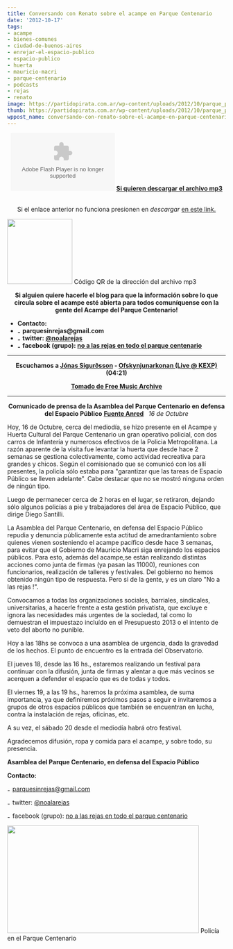 ```yaml
---
title: Conversando con Renato sobre el acampe en Parque Centenario
date: '2012-10-17'
tags:
- acampe
- bienes-comunes
- ciudad-de-buenos-aires
- enrejar-el-espacio-publico
- espacio-publico
- huerta
- mauricio-macri
- parque-centenario
- podcasts
- rejas
- renato
image: https://partidopirata.com.ar/wp-content/uploads/2012/10/parque_polis.jpg
thumb: https://partidopirata.com.ar/wp-content/uploads/2012/10/parque_polis-150x150.jpg
wppost_name: conversando-con-renato-sobre-el-acampe-en-parque-centenario
---
```


<center><object id="player1503561" width="240" height="133" classid="clsid:d27cdb6e-ae6d-11cf-96b8-444553540000" codebase="http://download.macromedia.com/pub/shockwave/cabs/flash/swflash.cab#version=6,0,40,0"><param name="AllowScriptAccess" value="always" /><param name="allowFullScreen" value="true" /><param name="wmode" value="transparent" /><param name="src" value="http://www.ivoox.com/playerivoox_ee_1503561_1.html" /><param name="allowfullscreen" value="true" /><param name="allowscriptaccess" value="always" /><embed id="player1503561" width="240" height="133" type="application/x-shockwave-flash" src="http://www.ivoox.com/playerivoox_ee_1503561_1.html" AllowScriptAccess="always" allowFullScreen="true" wmode="transparent" allowfullscreen="true" allowscriptaccess="always" /></object>
<strong><a href="http://www.ivoox.com/conversando-renato-desde-acampe-parque_md_1503561_1.mp3" target="_blank">Si quieren descargar el archivo mp3</a></strong></center>&nbsp;
<p style="text-align: center;">Si el enlace anterior no funciona presionen en <em>descargar </em> <a href="http://www.ivoox.com/conversando-renato-desde-acampe-parque-audios-mp3_rf_1503561_1.html" target="_blank">en este link.</a></p>


<a href="https://partidopirata.com.ar/wp-content/uploads/2012/10/chart6.png"><img class="size-full wp-image-6892" title="chart" src="https://partidopirata.com.ar/wp-content/uploads/2012/10/chart6.png" alt="" width="150" height="150" /></a> Código QR de la dirección del archivo mp3

<p style="text-align: center;"><strong>Si alguien quiere hacerle el blog para que la información sobre lo que circula sobre el acampe esté abierta para todos comuníquense con la gente del Acampe del Parque Centenario!</strong></p>

<ul>
	<li><strong>Contacto:</strong></li>
	<li><strong><img src="http://anred.org/squelettes-dist/puce.gif" alt="-" width="8" height="11" /> parquesinrejas@gmail.com</strong></li>
	<li><strong><img src="http://anred.org/squelettes-dist/puce.gif" alt="-" width="8" height="11" /> twitter: <a href="https://twitter.com/noalasrejas" rel="external">@noalarejas</a></strong></li>
	<li><strong><img src="http://anred.org/squelettes-dist/puce.gif" alt="-" width="8" height="11" /> facebook (grupo): <a href="http://www.facebook.com/groups/348242978595642/" rel="external">no a las rejas en todo el parque centenario</a></strong></li>
</ul>

<hr />
<p style="text-align: center;"><strong>Escuchamos a <a href="http://freemusicarchive.org/music/Jnas_Sigursson/" target="_blank">Jónas Sigurðsson</a> - <a href="http://freemusicarchive.org/music/Jnas_Sigursson/KEXP_in_Iceland_Oct_2010_1456/Ofskynjunarkonan" target="_blank"> Ofskynjunarkonan (Live @ KEXP) </a> (04:21)</strong></p>
<p style="text-align: center;"><strong><a href="http://freemusicarchive.org/music/Jnas_Sigursson/" target="_blank">Tomado de Free Music Archive</a></strong></p>


<hr />
<p style="text-align: center;"><strong>Comunicado de prensa de la Asamblea del Parque Centenario en defensa del Espacio Público</strong>
<strong><a href="http://anred.org/spip.php?breve7950" data-blogger-escaped-target="_blank">Fuente Anred</a></strong> <strong> </strong>
<em>16 de Octubre</em></p>
Hoy, 16 de Octubre, cerca del mediodía, se hizo presente en el Acampe y Huerta Cultural del Parque Centenario un gran operativo policial, con dos carros de Infantería y numerosos efectivos de la Policia Metropolitana. La razón aparente de la visita fue levantar la huerta que desde hace 2 semanas se gestiona colectivamente, como actividad recreativa para grandes y chicos. Según el comisionado que se comunicó con los allí presentes, la policía sólo estaba para "garantizar que las tareas de Espacio Público se lleven adelante". Cabe destacar que no se mostró ninguna orden de ningún tipo.

Luego de permanecer cerca de 2 horas en el lugar, se retiraron, dejando sólo algunos policías a pie y trabajadores del área de Espacio Público, que dirige Diego Santilli.

La Asamblea del Parque Centenario, en defensa del Espacio Público repudia y denuncia públicamente esta actitud de amedrantamiento sobre quienes vienen sosteniendo el acampe pacífico desde hace 3 semanas, para evitar que el Gobierno de Mauricio Macri siga enrejando los espacios públicos. Para esto, además del acampe,se están realizando distintas acciones como junta de firmas (ya pasan las 11000), reuniones con funcionarios, realización de talleres y festivales. Del gobierno no hemos obtenido ningún tipo de respuesta. Pero si de la gente, y es un claro "No a las rejas !".

Convocamos a todas las organizaciones sociales, barriales, sindicales, universitarias, a hacerle frente a esta gestión privatista, que excluye e ignora las necesidades más urgentes de la sociedad, tal como lo demuestran el impuestazo incluído en el Presupuesto 2013 o el intento de veto del aborto no punible.

Hoy a las 18hs se convoca a una asamblea de urgencia, dada la gravedad de los hechos. El punto de encuentro es la entrada del Observatorio.

El jueves 18, desde las 16 hs., estaremos realizando un festival para continuar con la difusión, junta de firmas y alentar a que más vecinos se acerquen a defender el espacio que es de todas y todos.

El viernes 19, a las 19 hs., haremos la próxima asamblea, de suma importancia, ya que definiremos próximos pasos a seguir e invitaremos a grupos de otros espacios públicos que también se encuentran en lucha, contra la instalación de rejas, oficinas, etc.

A su vez, el sábado 20 desde el mediodía habrá otro festival.

Agradecemos difusión, ropa y comida para el acampe, y sobre todo, su presencia.

<strong>Asamblea del Parque Centenario, en defensa del Espacio Público </strong>

<strong>Contacto:</strong>

<img src="http://anred.org/squelettes-dist/puce.gif" alt="-" width="8" height="11" /> parquesinrejas@gmail.com

<img src="http://anred.org/squelettes-dist/puce.gif" alt="-" width="8" height="11" /> twitter: <a href="https://twitter.com/noalasrejas" rel="external">@noalarejas</a>

<img src="http://anred.org/squelettes-dist/puce.gif" alt="-" width="8" height="11" /> facebook (grupo): <a href="http://www.facebook.com/groups/348242978595642/" rel="external">no a las rejas en todo el parque centenario</a>

<a href="https://partidopirata.com.ar/wp-content/uploads/2012/10/parque_polis.jpg"><img class="size-full wp-image-6890" title="parque_polis" src="https://partidopirata.com.ar/wp-content/uploads/2012/10/parque_polis.jpg" alt="" width="442" height="248" /></a> Policía en el Parque Centenario

